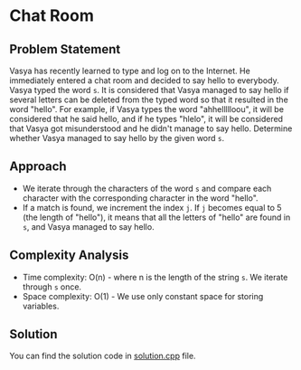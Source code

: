 # Chat Room

## Problem Statement
Vasya has recently learned to type and log on to the Internet. He immediately entered a chat room and decided to say hello to everybody. Vasya typed the word `s`. It is considered that Vasya managed to say hello if several letters can be deleted from the typed word so that it resulted in the word "hello". For example, if Vasya types the word "ahhellllloou", it will be considered that he said hello, and if he types "hlelo", it will be considered that Vasya got misunderstood and he didn't manage to say hello. Determine whether Vasya managed to say hello by the given word `s`.

## Approach
- We iterate through the characters of the word `s` and compare each character with the corresponding character in the word "hello". 
- If a match is found, we increment the index `j`. If `j` becomes equal to 5 (the length of "hello"), it means that all the letters of "hello" are found in `s`, and Vasya managed to say hello.

## Complexity Analysis
- Time complexity: O(n) - where n is the length of the string `s`. We iterate through `s` once.
- Space complexity: O(1) - We use only constant space for storing variables.

## Solution
You can find the solution code in [solution.cpp](solution.cpp) file.
